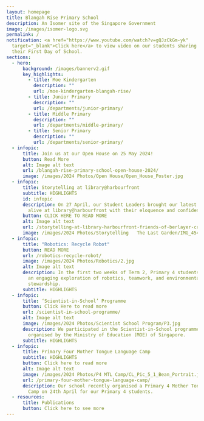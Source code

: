 ```yaml
---
layout: homepage
title: Blangah Rise Primary School
description: An Isomer site of the Singapore Government
image: /images/isomer-logo.svg
permalink: /
notification: <a href="https://www.youtube.com/watch?v=gQJzCkGm-yk"
  target="_blank">Click here</a> to view video on our students sharing about
  their First Day of School.
sections:
  - hero:
      background: /images/bannerv2.gif
      key_highlights:
        - title: Moe Kindergarten
          description: ""
          url: /moe-kindergarten-blangah-rise/
        - title: Junior Primary
          description: ""
          url: /departments/junior-primary/
        - title: Middle Primary
          description: ""
          url: /departments/middle-primary/
        - title: Senior Primary
          description: ""
          url: /departments/senior-primary/
  - infopic:
      title: Join us at our Open House on 25 May 2024!
      button: Read More
      alt: Image alt text
      url: /blangah-rise-primary-school-open-house-2024/
      image: /images/2024 Photos/Open House/Open_House_Poster.jpg
  - infopic:
      title: Storytelling at library@harbourfront
      subtitle: HIGHLIGHTS
      id: infopic
      description: On 27 April, our Student Leaders brought our latest e-book come
        alive at library@harbourfront with their eloquence and confidence.
      button: CLICK HERE TO READ MORE
      alt: Image alt text
      url: /storytelling-at-library-harbourfront-friends-of-berlayer-creek-the-last-garden/
      image: /images/2024 Photos/Storytelling   The Last Garden/IMG_4544___banner.jpg
  - infopic:
      title: "Robotics: Recycle Robot"
      button: READ MORE
      url: /robotics-recycle-robot/
      image: /images/2024 Photos/Robotics/2.jpg
      alt: Image alt text
      description: In the first two weeks of Term 2, Primary 4 students embarked upon
        an engaging exploration of robotics, teamwork, and environmental
        stewardship.
      subtitle: HIGHLIGHTS
  - infopic:
      title: ‘Scientist-in-School’ Programme
      button: Click Here to read more
      url: /scientist-in-school-programme/
      alt: Image alt text
      image: /images/2024 Photos/Scientist School Program/P3.jpg
      description: We participated in the Scientist-in-School programme, an initiative
        organised by the Ministry of Education (MOE) of Singapore.
      subtitle: HIGHLIGHTS
  - infopic:
      title: Primary Four Mother Tongue Language Camp
      subtitle: HIGHLIGHTS
      button: Click here to read more
      alt: Image alt text
      image: /images/2024 Photos/P4 MTL Camp/CL_Pic_5_1_Bean_Portrait.jpg
      url: /primary-four-mother-tongue-language-camp/
      description: Our school recently organised a Primary 4 Mother Tongue Language
        Camp on 24th April for our Primary 4 students.
  - resources:
      title: Publications
      button: Click here to see more
---
```

